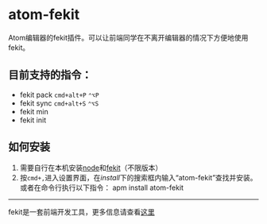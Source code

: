 # atom-fekit

Atom编辑器的fekit插件。可以让前端同学在不离开编辑器的情况下方便地使用fekit。

## 目前支持的指令：
- fekit pack `cmd+alt+P` `⌃⌥P`
- fekit sync `cmd+alt+S` `⌃⌥S`
- fekit min
- fekit init

## 如何安装
1. 需要自行在本机安装[node](https://github.com/rinh/fekit)和[fekit](https://github.com/rinh/fekit)（不限版本）
2. 按`cmd+,`进入设置界面，在*install*下的搜索框内输入“atom-fekit”查找并安装。或者在命令行执行以下指令：
		apm install atom-fekit

---
fekit是一套前端开发工具，更多信息请查看[这里](https://github.com/rinh/fekit)
